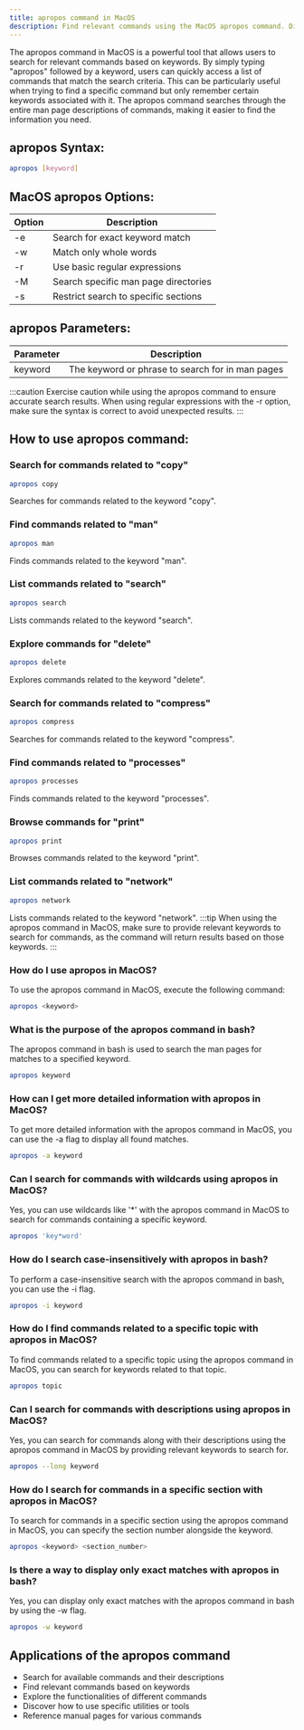 ```yaml
---
title: apropos command in MacOS
description: Find relevant commands using the MacOS apropos command. Discover how to search for commands by keywords and access useful information quickly.
---
```


The apropos command in MacOS is a powerful tool that allows users to search for relevant commands based on keywords. By simply typing "apropos" followed by a keyword, users can quickly access a list of commands that match the search criteria. This can be particularly useful when trying to find a specific command but only remember certain keywords associated with it. The apropos command searches through the entire man page descriptions of commands, making it easier to find the information you need.

## apropos Syntax:
```bash
apropos [keyword]
```

## MacOS apropos Options:
| Option      | Description                           |
|-------------|---------------------------------------|
| -e          | Search for exact keyword match        |
| -w          | Match only whole words               |
| -r          | Use basic regular expressions         |
| -M          | Search specific man page directories  |
| -s          | Restrict search to specific sections  |

## apropos Parameters:
| Parameter   | Description                           |
|-------------|---------------------------------------|
| keyword     | The keyword or phrase to search for in man pages |

:::caution
Exercise caution while using the apropos command to ensure accurate search results. When using regular expressions with the -r option, make sure the syntax is correct to avoid unexpected results.
:::
## How to use apropos command:
### Search for commands related to "copy"
```bash
apropos copy
```
Searches for commands related to the keyword "copy".

### Find commands related to "man"
```bash
apropos man
```
Finds commands related to the keyword "man".

### List commands related to "search"
```bash
apropos search
```
Lists commands related to the keyword "search".

### Explore commands for "delete"
```bash
apropos delete
```
Explores commands related to the keyword "delete".

### Search for commands related to "compress"
```bash
apropos compress
```
Searches for commands related to the keyword "compress".

### Find commands related to "processes"
```bash
apropos processes
```
Finds commands related to the keyword "processes".

### Browse commands for "print"
```bash
apropos print
```
Browses commands related to the keyword "print".

### List commands related to "network"
```bash
apropos network
```
Lists commands related to the keyword "network".
:::tip
When using the apropos command in MacOS, make sure to provide relevant keywords to search for commands, as the command will return results based on those keywords.
:::

### How do I use apropos in MacOS?
To use the apropos command in MacOS, execute the following command:
```bash
apropos <keyword>
```

### What is the purpose of the apropos command in bash?
The apropos command in bash is used to search the man pages for matches to a specified keyword.
```bash
apropos keyword
```

### How can I get more detailed information with apropos in MacOS?
To get more detailed information with the apropos command in MacOS, you can use the -a flag to display all found matches.
```bash
apropos -a keyword
```

### Can I search for commands with wildcards using apropos in MacOS?
Yes, you can use wildcards like '*' with the apropos command in MacOS to search for commands containing a specific keyword.
```bash
apropos 'key*word'
```

### How do I search case-insensitively with apropos in bash?
To perform a case-insensitive search with the apropos command in bash, you can use the -i flag.
```bash
apropos -i keyword
```

### How do I find commands related to a specific topic with apropos in MacOS?
To find commands related to a specific topic using the apropos command in MacOS, you can search for keywords related to that topic.
```bash
apropos topic
```

### Can I search for commands with descriptions using apropos in MacOS?
Yes, you can search for commands along with their descriptions using the apropos command in MacOS by providing relevant keywords to search for.
```bash
apropos --long keyword
```

### How do I search for commands in a specific section with apropos in MacOS?
To search for commands in a specific section using the apropos command in MacOS, you can specify the section number alongside the keyword.
```bash
apropos <keyword> <section_number>
```

### Is there a way to display only exact matches with apropos in bash?
Yes, you can display only exact matches with the apropos command in bash by using the -w flag.
```bash
apropos -w keyword
```

## Applications of the apropos command

- Search for available commands and their descriptions
- Find relevant commands based on keywords
- Explore the functionalities of different commands
- Discover how to use specific utilities or tools
- Reference manual pages for various commands